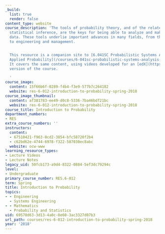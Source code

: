 ```yaml
---
_build:
  list: true
  render: false
content_type: website
course_description: 'The tools of probability theory, and of the related field of
  statistical inference, are the keys for being able to analyze and make sense of
  data. These tools underlie important advances in many fields, from the basic sciences
  to engineering and management.


  This resource is a companion site to [6.041SC Probabilistic Systems Analysis and
  Applied Probability](/courses/6-041sc-probabilistic-systems-analysis-and-applied-probability-fall-2013/).
  It covers the same content, using videos developed for an [edX](https://www.edx.org/)
  version of the course.

  '
course_image:
  content: 15f66b6f-0289-f4b4-f3e9-577b7c264182
  website: res-6-012-introduction-to-probability-spring-2018
course_image_thumbnail:
  content: af381783-ee49-d0c8-5336-7ba46bdf21bc
  website: res-6-012-introduction-to-probability-spring-2018
course_title: Introduction to Probability
department_numbers:
- RES
extra_course_numbers: ''
instructors:
  content:
  - 67510421-f963-0cd2-3854-bfc58720f2b4
  - c62bd62e-4744-6978-f322-587030ec8abc
  website: ocw-www
learning_resource_types:
- Lecture Videos
- Lecture Notes
legacy_uid: 50fcb173-a9d4-8322-0884-5ef3dc79294c
level:
- Undergraduate
primary_course_number: RES.6-012
term: Spring
title: Introduction to Probability
topics:
- - Engineering
  - Systems Engineering
- - Mathematics
  - Probability and Statistics
uid: 69578d63-3d13-4a0c-8e60-3ac3327d07b3
url_path: courses/res-6-012-introduction-to-probability-spring-2018
year: '2018'
---
```

